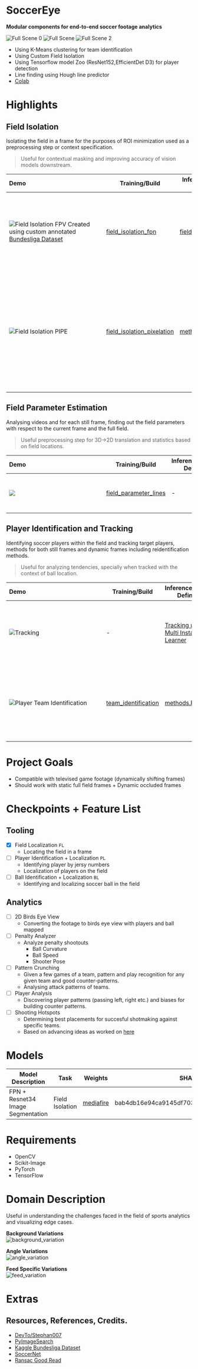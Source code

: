 
# SoccerEye 
__Modular components for end-to-end soccer footage analytics__



<!-- 
[![Python 3.8](https://img.shields.io/badge/python-3.8-blue.svg)](https://www.python.org/downloads/release/python-380/)
 -->


![Full Scene 0](./assets/lines.gif)
![Full Scene](./assets/output-histogram-matching__1__AdobeExpress_AdobeExpress.gif)
![Full Scene 2](./assets/output-histogram-matching__2__AdobeExpress_AdobeExpress_AdobeExpress.gif)

- Using K-Means clustering for team identification 
- Using Custom Field Isolation 
- Using Tensorflow model Zoo (ResNet152,EfficientDet D3) for player detection
- Line finding using Hough line predictor 
- [Colab]()


# Highlights 
## Field Isolation 
Isolating the field in a frame for the purposes of ROI minimization used as a preprocessing step or context specification. 

> Useful for contextual masking and improving accuracy of vision models downstream.  

|Demo&nbsp;&nbsp;&nbsp;&nbsp;&nbsp;&nbsp;&nbsp;&nbsp;&nbsp;&nbsp;&nbsp;&nbsp;&nbsp;&nbsp;&nbsp;&nbsp;&nbsp;&nbsp;&nbsp;&nbsp;&nbsp;&nbsp;&nbsp;&nbsp;&nbsp;&nbsp;&nbsp;&nbsp;&nbsp;&nbsp;&nbsp;&nbsp;&nbsp;&nbsp;&nbsp;&nbsp;&nbsp;&nbsp;&nbsp;&nbsp;&nbsp;&nbsp;&nbsp;&nbsp;&nbsp;&nbsp;&nbsp;|Training/Build|Inference/Pipeline Definition|Description|
|-|-|-|-|
|![Field Isolation FPV](./assets/field_isolation_fpn.gif) Created using custom annotated [Bundesliga Dataset](https://www.kaggle.com/competitions/dfl-bundesliga-data-shootout)|[field_isolation_fpn](https://github.com/tigboatnc/soccerEye/blob/main//experiments/fpn-1_training_colab.ipynb)|[field_isolation_FPN...](https://github.com/tigboatnc/soccerEye/blob/main/experiments/field_isolation_FPN_FieldMask_1_INFERENCEVIDEO.ipynb)|FPN + Resnet 34 backbone custom trained field isolation, __creates masks at 256x256__. <br/>   `relatively fast cpu inference`|
|![Field Isolation PIPE](./assets/field_isolation_pipe1.gif) |[field_isolation_pixelation](https://github.com/tigboatnc/soccerEye/blob/main/experiments/field_isolation_cv.ipynb)|[methods.P_IF_3](https://github.com/tigboatnc/soccerEye/blob/main/methods.py)|Pixelation -> Adaptive Color Normalization -> Thresholding based pipeline for field isolation, __creates masks at original size__. <br/>`less accurate but  faster than NN based methods`|


## Field Parameter Estimation 
Analysing videos and for each still frame, finding out the field parameters with respect to the current frame and the full field. 
> Useful preprocessing step for 3D->2D translation and statistics based on field locations. 



|Demo&nbsp;&nbsp;&nbsp;&nbsp;&nbsp;&nbsp;&nbsp;&nbsp;&nbsp;&nbsp;&nbsp;&nbsp;&nbsp;&nbsp;&nbsp;&nbsp;&nbsp;&nbsp;&nbsp;&nbsp;&nbsp;&nbsp;&nbsp;&nbsp;&nbsp;&nbsp;&nbsp;&nbsp;&nbsp;&nbsp;&nbsp;&nbsp;&nbsp;&nbsp;&nbsp;&nbsp;&nbsp;&nbsp;&nbsp;&nbsp;&nbsp;&nbsp;&nbsp;&nbsp;&nbsp;&nbsp;&nbsp;|Training/Build|Inference/Pipeline Definition|Description|
|-|-|-|-|
|![](./assets/field_parameter_test_1.gif)|[field_parameter_lines](https://github.com/tigboatnc/soccerEye/blob/main/experiments/field_parameter_lines.ipynb)|-|Detecting bounds w.r.t the current frame|

## Player Identification and Tracking 
Identifying soccer players within the field and tracking target players, methods for both still frames and dynamic frames including reidentification methods. 

> Useful for analyzing tendencies, specially when tracked with the context of ball location. 




|Demo&nbsp;&nbsp;&nbsp;&nbsp;&nbsp;&nbsp;&nbsp;&nbsp;&nbsp;&nbsp;&nbsp;&nbsp;&nbsp;&nbsp;&nbsp;&nbsp;&nbsp;&nbsp;&nbsp;&nbsp;&nbsp;&nbsp;&nbsp;&nbsp;&nbsp;&nbsp;&nbsp;&nbsp;&nbsp;&nbsp;&nbsp;&nbsp;&nbsp;&nbsp;&nbsp;&nbsp;&nbsp;&nbsp;&nbsp;&nbsp;&nbsp;&nbsp;&nbsp;&nbsp;&nbsp;&nbsp;&nbsp;|Training/Build|Inference/Pipeline Definition|Description|
|-|-|-|-|
|![Tracking](./assets/tracking_vanilla.gif)|-|[Tracking using Multi Instance Learner ](https://github.com/tigboatnc/soccerEye/blob/main/experiments/tracking-intro.py)|Using Multi Instance Learner in contrib for player tracking <br/> `Only usable in still frame` |
|![Player Team Identification](./assets/player_team_identification.png)|[team_identification](https://github.com/tigboatnc/soccerEye/blob/main/experiments/team_identification.ipynb)|[methods.P_CB_1](https://github.com/tigboatnc/soccerEye/blob/main/methods.py)|Identifying player teams using K-Means color binning of detected bounding boxes|




# Project Goals
- Compatible with televised game footage (dynamically shifting frames)
- Should work with static full field frames + Dynamic occluded frames



# Checkpoints + Feature List 
## Tooling 
- [x] Field Localization `FL`
    - Locating the field in a frame 
- [ ] Player Identification + Localization `PL`
    - Identifying player by jersy numbers 
    - Localization of players on the field 
- [ ] Ball Identification + Localization `BL`
    - Identifying and localizing soccer ball in the field 

## Analytics 
- [ ] 2D Birds Eye View 
    - Converting the footage to birds eye view with players and ball mapped 
- [ ] Penalty Analyzer 
    - Analyze penalty shootouts 
        - Ball Curvature 
        - Ball Speed 
        - Shooter Pose 
- [ ] Pattern Crunching 
    - Given a few games of a team, pattern and play recognition for any given team and good counter-patterns. 
    - Analysing attack patterns of teams. 
- [ ] Player Analysis 
    - Discovering player patterns (passing left, right etc.) and biases for building counter patterns. 
- [ ] Shooting Hotspots
    - Determining best placements for succesful shotmaking against specific teams. 
    - Based on advancing ideas as worked on [here](https://github.com/danielazevedo/Football-Analytics/blob/master/expected_goals/xG_model_SVM.ipynb)


# Models 


|Model Description|Task|Weights|SHA1|Notebooks|
|-|-|-|-|-|
|FPN + Resnet34 Image Segmentation|Field Isolation|[mediafire](https://www.mediafire.com/file/68yg98ek8cf3gbo/FPN_FieldMask_1.7z/file)|bab4db16e94ca9145df7030ca4dd1bc7899828a5|[training](https://github.com/tigboatnc/soccerEye/blob/main//experiments/fpn-1_training_colab.ipynb)  / [inference](https://github.com/tigboatnc/soccerEye/blob/main/experiments/field_isolation_FPN_FieldMask_1_INFERENCEVIDEO.ipynb)|





# Requirements 
- OpenCV 
- Scikit-Image 
- PyTorch 
- TensorFlow


# Domain Description 

Useful in understanding the challenges faced in the field of sports analytics and visualizing edge cases. 


__Background Variations__<br/>
![background_variation](./assets/background_variation.png)

__Angle Variations__<br/>
![angle_variation](./assets/angle_variation.png)

__Feed Specific Variations__<br/>
![feed_variation](./assets/feed_variation.png)


# Extras
## Resources, References, Credits. 
- [DevTo/Stephan007](https://dev.to/stephan007/open-source-sports-video-analysis-using-maching-learning-2ag4)
- [PyImageSearch](https://pyimagesearch.com/blog/)
- [Kaggle Bundesliga Dataset](https://www.kaggle.com/competitions/dfl-bundesliga-data-shootout)
- [SoccerNet](https://www.soccer-net.org)
- [Ransac Good Read](https://sdg002.github.io/ransac-circle/index.html)
